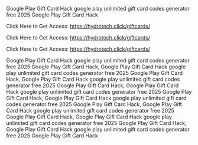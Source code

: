 Google Play Gift Card Hack google play unlimited gift card codes generator free 2025 Google Play Gift Card Hack

Click Here to Get Access: https://hydrotech.click/giftcards/

Click Here to Get Access: https://hydrotech.click/giftcards/

Click Here to Get Access: https://hydrotech.click/giftcards/

Google Play Gift Card Hack google play unlimited gift card codes generator free 2025 Google Play Gift Card Hack, Google Play Gift Card Hack google play unlimited gift card codes generator free 2025 Google Play Gift Card Hack, Google Play Gift Card Hack google play unlimited gift card codes generator free 2025 Google Play Gift Card Hack, Google Play Gift Card Hack google play unlimited gift card codes generator free 2025 Google Play Gift Card Hack, Google Play Gift Card Hack google play unlimited gift card codes generator free 2025 Google Play Gift Card Hack, Google Play Gift Card Hack google play unlimited gift card codes generator free 2025 Google Play Gift Card Hack, Google Play Gift Card Hack google play unlimited gift card codes generator free 2025 Google Play Gift Card Hack, Google Play Gift Card Hack google play unlimited gift card codes generator free 2025 Google Play Gift Card Hack
